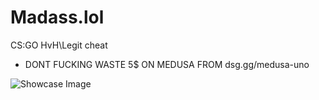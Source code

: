 # Madass.lol
 CS:GO HvH\Legit cheat
+ DONT FUCKING WASTE 5$ ON MEDUSA FROM dsg.gg/medusa-uno

![Showcase Image](https://cdn.discordapp.com/attachments/1080047543402115213/1144176080165539870/image.png)
